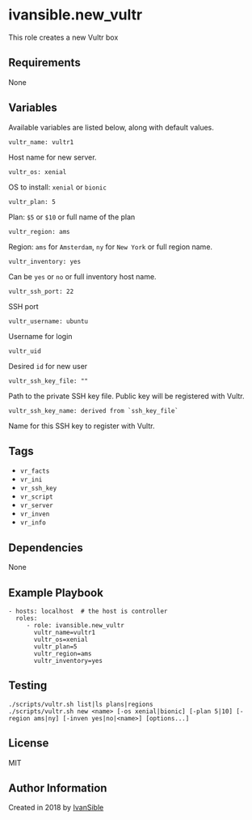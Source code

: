 # ivansible.new_vultr

This role creates a new Vultr box


## Requirements

None


## Variables

Available variables are listed below, along with default values.

    vultr_name: vultr1
Host name for new server.

    vultr_os: xenial
OS to install: `xenial` or `bionic`

    vultr_plan: 5
Plan: `$5` or `$10` or full name of the plan

    vultr_region: ams
Region: `ams` for `Amsterdam`, `ny` for `New York` or full region name.

    vultr_inventory: yes
Can be `yes` or `no` or full inventory host name.

    vultr_ssh_port: 22
SSH port

    vultr_username: ubuntu
Username for login

    vultr_uid
Desired `id` for new user

    vultr_ssh_key_file: ""
Path to the private SSH key file. Public key will be registered with Vultr.

    vultr_ssh_key_name: derived from `ssh_key_file`
Name for this SSH key to register with Vultr.


## Tags

- `vr_facts`
- `vr_ini`
- `vr_ssh_key`
- `vr_script`
- `vr_server`
- `vr_inven`
- `vr_info`


## Dependencies

None


## Example Playbook

    - hosts: localhost  # the host is controller
      roles:
         - role: ivansible.new_vultr
           vultr_name=vultr1
           vultr_os=xenial
           vultr_plan=5
           vultr_region=ams
           vultr_inventory=yes


## Testing

    ./scripts/vultr.sh list|ls plans|regions
    ./scripts/vultr.sh new <name> [-os xenial|bionic] [-plan 5|10] [-region ams|ny] [-inven yes|no|<name>] [options...]

## License

MIT

## Author Information

Created in 2018 by [IvanSible](https://github.com/ivansible)
